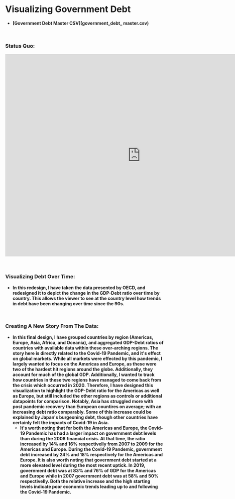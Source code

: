 # <strong>Visualizing Government Debt<strong>
  
- [Government Debt Master CSV](government_debt_ master.csv)

&nbsp;&nbsp;&nbsp;&nbsp;&nbsp;&nbsp;
  
### Status Quo:
  
  <iframe src="https://data.oecd.org/chart/6S0A" width="860" height="645" style="border: 0" mozallowfullscreen="true" webkitallowfullscreen="true" allowfullscreen="true"><a href="https://data.oecd.org/chart/6S0A" target="_blank">OECD Chart: General government debt, Total, % of GDP, Annual, 2017</a></iframe>
  
&nbsp;&nbsp;&nbsp;&nbsp;&nbsp;&nbsp;

### Visualizing Debt Over Time:
  - In this redesign, I have taken the data presented by OECD, and redesigned it to depict the change in the GDP-Debt ratio over time by country. This allows the viewer to see at the country level how trends in debt have been changing over time since the 90s.
  
  
  <div class="flourish-embed flourish-chart" data-src="visualisation/11691730"><script src="https://public.flourish.studio/resources/embed.js"></script></div>
  
&nbsp;&nbsp;&nbsp;&nbsp;&nbsp;&nbsp;

### Creating A New Story From The Data:
  - In this final design, I have grouped countries by region (Americas, Europe, Asia, Africa, and Oceania), and aggregated GDP-Debt ratios of countries with available data within these over-arching regions. The story here is directly related to the Covid-19 Pandemic, and it's effect on global markets. While all markets were effected by this pandemic, I largely wanted to focus on the Americas and Europe, as these were two of the hardest hit regions around the globe. Additionally, they account for much of the global GDP. Additionally, I wanted to track how countries in these two regions have managed to come back from the crisis which occurred in 2020. Therefore, I have designed this visualization to highlight the GDP-Debt ratio for the Americas as well as Europe, but still included the other regions as controls or additional datapoints for comparison. Notably, Asia has struggled more with post pandemic recovery than European countires on average; with an increasing debt ratio comparably. Some of this increase could be explained by Japan's burgeoning debt, though other countries have certainly felt the impacts of Covid-19 in Asia.
    - It's worth noting that for both the Americas and Europe, the Covid-19 Pandemic has had a larger impact on government debt levels than during the 2008 financial crisis. At that time, the ratio increased by 14% and 16% respectivelly from 2007 to 2009 for the Americas and Europe. During the Covid-19 Pandemic, government debt increased by 24% and 18% respectively for the Americas and Europe. It is also worth noting that government debt started at a more elevated level during the most recent uptick. In 2019, government debt was at 83% and 76% of GDP for the Americas and Europe while in 2007 government debt was at 58% and 50% respectivelly. Both the relative increase and the high starting levels indicate poor economic trends leading up to and following the Covid-19 Pandemic.
  
  <div class="flourish-embed flourish-chart" data-src="visualisation/11692050"><script src="https://public.flourish.studio/resources/embed.js"></script></div>
